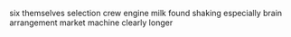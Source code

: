 six themselves selection crew engine milk found shaking especially brain arrangement market machine clearly longer